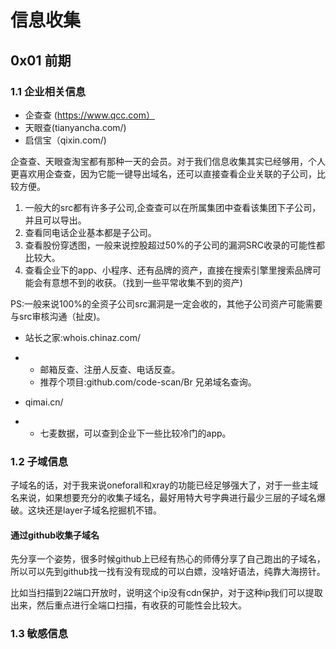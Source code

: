 # 信息收集

## 0x01 前期

### 1.1 企业相关信息

- 企查查 (https://www.qcc.com）
- 天眼查(tianyancha.com/)
- 启信宝（qixin.com/)

企查查、天眼查淘宝都有那种一天的会员。对于我们信息收集其实已经够用，个人更喜欢用企查查，因为它能一键导出域名，还可以直接查看企业关联的子公司，比较方便。

1. 一般大的src都有许多子公司,企查查可以在所属集团中查看该集团下子公司，并且可以导出。
2. 查看同电话企业基本都是子公司。
3. 查看股份穿透图，一般来说控股超过50%的子公司的漏洞SRC收录的可能性都比较大。
4. 查看企业下的app、小程序、还有品牌的资产，直接在搜索引擎里搜索品牌可能会有意想不到的收获。（找到一些平常收集不到的资产)

PS:一般来说100%的全资子公司src漏洞是一定会收的，其他子公司资产可能需要与src审核沟通（扯皮)。

- 站长之家:whois.chinaz.com/

- - 邮箱反查、注册人反查、电话反查。
  - 推荐个项目:github.com/code-scan/Br 兄弟域名查询。

- qimai.cn/

- - 七麦数据，可以查到企业下一些比较冷门的app。

### 1.2 子域信息

子域名的话，对于我来说oneforall和xray的功能已经足够强大了，对于一些主域名来说，如果想要充分的收集子域名，最好用特大号字典进行最少三层的子域名爆破。这块还是layer子域名挖掘机不错。

#### 通过github收集子域名

先分享一个姿势，很多时候github上已经有热心的师傅分享了自己跑出的子域名，所以可以先到github找一找有没有现成的可以白嫖，没啥好语法，纯靠大海捞针。



比如当扫描到22端口开放时，说明这个ip没有cdn保护，对于这种ip我们可以提取出来，然后重点进行全端口扫描，有收获的可能性会比较大。

### 1.3 敏感信息
